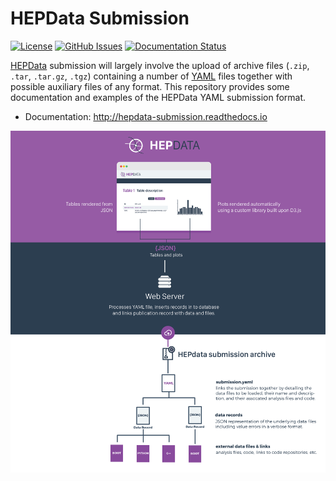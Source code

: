 # HEPData Submission

[![License](https://img.shields.io/github/license/HEPData/hepdata-submission.svg)](https://github.com/HEPData/hepdata-submission/blob/master/LICENSE)
[![GitHub Issues](https://img.shields.io/github/issues/hepdata/hepdata-submission.svg?maxAge=2592000)](https://github.com/HEPData/hepdata-submission/issues)
[![Documentation Status](https://readthedocs.org/projects/hepdata-submission/badge/?version=latest)](https://hepdata-submission.readthedocs.io/en/latest/?badge=latest)

[HEPData](https://www.hepdata.net) submission will largely involve the
upload of archive files (`.zip`, `.tar`, `.tar.gz`, `.tgz`)
containing a number of
[YAML](http://yaml.org) files together with possible auxiliary files
of any format.  This repository provides some documentation and examples
of the HEPData YAML submission format.

* Documentation: http://hepdata-submission.readthedocs.io

![image](assets/hepdata_root_processing.png)